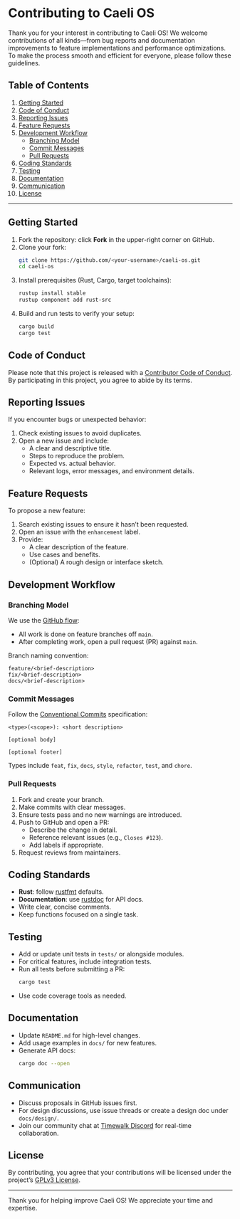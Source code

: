 # Contributing to Caeli OS

Thank you for your interest in contributing to Caeli OS! We welcome contributions of all kinds—from bug reports and documentation improvements to feature implementations and performance optimizations. To make the process smooth and efficient for everyone, please follow these guidelines.

## Table of Contents
1. [Getting Started](#getting-started)
2. [Code of Conduct](#code-of-conduct)
3. [Reporting Issues](#reporting-issues)
4. [Feature Requests](#feature-requests)
5. [Development Workflow](#development-workflow)
   - [Branching Model](#branching-model)
   - [Commit Messages](#commit-messages)
   - [Pull Requests](#pull-requests)
6. [Coding Standards](#coding-standards)
7. [Testing](#testing)
8. [Documentation](#documentation)
9. [Communication](#communication)
10. [License](#license)

---

## Getting Started
1. Fork the repository: click **Fork** in the upper-right corner on GitHub.
2. Clone your fork:
   ```bash
   git clone https://github.com/<your-username>/caeli-os.git
   cd caeli-os
   ```
3. Install prerequisites (Rust, Cargo, target toolchains):
   ```bash
   rustup install stable
   rustup component add rust-src
   ```
4. Build and run tests to verify your setup:
   ```bash
   cargo build
   cargo test
   ```

## Code of Conduct
Please note that this project is released with a [Contributor Code of Conduct](CODE_OF_CONDUCT.md). By participating in this project, you agree to abide by its terms.

## Reporting Issues
If you encounter bugs or unexpected behavior:
1. Check existing issues to avoid duplicates.
2. Open a new issue and include:
   - A clear and descriptive title.
   - Steps to reproduce the problem.
   - Expected vs. actual behavior.
   - Relevant logs, error messages, and environment details.

## Feature Requests
To propose a new feature:
1. Search existing issues to ensure it hasn’t been requested.
2. Open an issue with the `enhancement` label.
3. Provide:
   - A clear description of the feature.
   - Use cases and benefits.
   - (Optional) A rough design or interface sketch.

## Development Workflow
### Branching Model
We use the [GitHub flow](https://guides.github.com/introduction/flow/):
- All work is done on feature branches off `main`.
- After completing work, open a pull request (PR) against `main`.

Branch naming convention:
```
feature/<brief-description>
fix/<brief-description>
docs/<brief-description>
```

### Commit Messages
Follow the [Conventional Commits](https://www.conventionalcommits.org/) specification:
```
<type>(<scope>): <short description>

[optional body]

[optional footer]
```
Types include `feat`, `fix`, `docs`, `style`, `refactor`, `test`, and `chore`.

### Pull Requests
1. Fork and create your branch.
2. Make commits with clear messages.
3. Ensure tests pass and no new warnings are introduced.
4. Push to GitHub and open a PR:
   - Describe the change in detail.
   - Reference relevant issues (e.g., `Closes #123`).
   - Add labels if appropriate.
5. Request reviews from maintainers.

## Coding Standards
- **Rust**: follow [rustfmt](https://github.com/rust-lang/rustfmt) defaults.
- **Documentation**: use [rustdoc](https://doc.rust-lang.org/rustdoc/) for API docs.
- Write clear, concise comments.
- Keep functions focused on a single task.

## Testing
- Add or update unit tests in `tests/` or alongside modules.
- For critical features, include integration tests.
- Run all tests before submitting a PR:
  ```bash
  cargo test
  ```
- Use code coverage tools as needed.

## Documentation
- Update `README.md` for high-level changes.
- Add usage examples in `docs/` for new features.
- Generate API docs:
  ```bash
  cargo doc --open
  ```

## Communication
- Discuss proposals in GitHub issues first.
- For design discussions, use issue threads or create a design doc under `docs/design/`.
- Join our community chat at [Timewalk Discord](https://discord.gg/timewalk) for real-time collaboration.

## License
By contributing, you agree that your contributions will be licensed under the project’s [GPLv3 License](LICENSE.md).

---

Thank you for helping improve Caeli OS! We appreciate your time and expertise.
